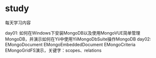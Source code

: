 study
=====

每天学习内容


day01: 如何在Windows下安装MongoDB以及使用MongoVUE简单管理MongoDB，并演示如何在Yii中使用YiiMongoDbSuite操作MongoDB
day02: EMongoDocument EMongoEmbeddedDocument EMongoCriteria EMongoGridFS演示，关键字：scopes、relations
